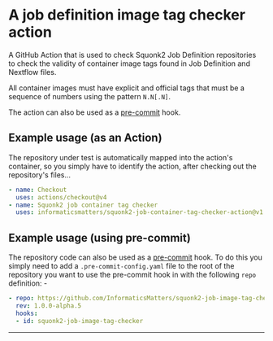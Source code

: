 # A job definition image tag checker action
A GitHub Action that is used to check Squonk2 Job Definition repositories to
check the validity of container image tags found in Job Definition and
Nextflow files.

All container images must have explicit and official tags that
must be a sequence of numbers using the pattern `N.N[.N]`.

The action can also be used as a [pre-commit] hook.

## Example usage (as an Action)
The repository under test is automatically mapped into the action's container,
so you simply have to identify the action, after checking out the repository's files...

```yaml
- name: Checkout
  uses: actions/checkout@v4
- name: Squonk2 job container tag checker
  uses: informaticsmatters/squonk2-job-container-tag-checker-action@v1
```

## Example usage (using pre-commit)
The repository code can also be used as a [pre-commit] hook. To do this you simply
need to add a `.pre-commit-config.yaml` file to the root of the repository you want to
use the pre-commit hook in with the following `repo` definition: -

```yaml
- repo: https://github.com/InformaticsMatters/squonk2-job-image-tag-checker-action
  rev: 1.0.0-alpha.5
  hooks:
  - id: squonk2-job-image-tag-checker
```

---

[pre-commit]: https://pre-commit.com/
